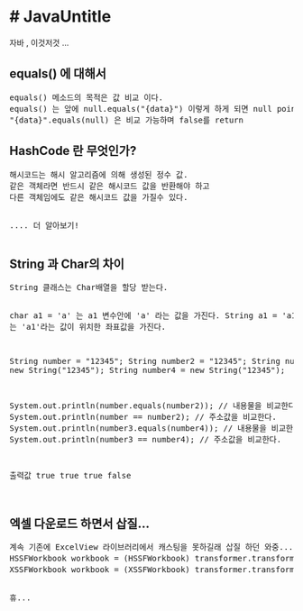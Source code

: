 <h1># JavaUntitle</h1>
<p>자바 , 이것저것 ... </p>

<h2>equals() 에 대해서 </h2>
<pre>
equals() 메소드의 목적은 값 비교 이다.
equals() 는 앞에 null.equals("{data}") 이렇게 하게 되면 null point error 가 발생한다.
"{data}".equals(null) 은 비교 가능하며 false를 return
</pre>
<h2>HashCode 란 무엇인가?</h2>
<pre>
해시코드는 해시 알고리즘에 의해 생성된 정수 값.
같은 객체라면 반드시 같은 해시코드 값을 반환해야 하고
다른 객체임에도 같은 해시코드 값을 가질수 있다.

.... 더 알아보기!
</pre>
<h2>String 과 Char의 차이</h2>
<pre>
String 클래스는 Char배열을 할당 받는다.

char a1 = 'a' 는 a1 변수안에 'a' 라는 값을 가진다.
String a1 = 'a1' 는 'a1'라는 값이 위치한 좌표값을 가진다.

String number = "12345";
String number2 = "12345";
String number3 = new String("12345");
String number4 = new String("12345");

System.out.println(number.equals(number2));  // 내용물을 비교한다.
System.out.println(number == number2);       // 주소값을 비교한다.
System.out.println(number3.equals(number4)); // 내용물을 비교한다.
System.out.println(number3 == number4);      // 주소값을 비교한다.

출력값
true 
true
true
false

</pre>

<h2>엑셀 다운로드 하면서 삽질...</h2>
<pre>
계속 기존에 ExcelView 라이브러리에서 캐스팅을 못하길래 삽질 하던 와중....
HSSFWorkbook workbook = (HSSFWorkbook) transformer.transformXLS(inputStream, beans);  // 2003년 버전 엑셀
XSSFWorkbook workbook = (XSSFWorkbook) transformer.transformXLS(inputStream, beans); // 2003년 이후 버전 엑셀….

휴...
</pre>
